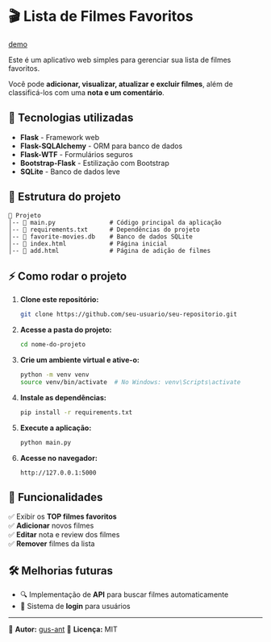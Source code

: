 # 🎬 Lista de Filmes Favoritos  
[demo](MOVIES/static/movies_screenshot.PNG)

Este é um aplicativo web simples para gerenciar sua lista de filmes favoritos.

Você pode **adicionar, visualizar, atualizar e excluir filmes**, além de classificá-los com uma **nota e um comentário**.  

## 🚀 Tecnologias utilizadas  

- **Flask** - Framework web  
- **Flask-SQLAlchemy** - ORM para banco de dados  
- **Flask-WTF** - Formulários seguros  
- **Bootstrap-Flask** - Estilização com Bootstrap  
- **SQLite** - Banco de dados leve  

## 📂 Estrutura do projeto  

```
📁 Projeto
│-- 📄 main.py               # Código principal da aplicação
│-- 📄 requirements.txt      # Dependências do projeto
│-- 📄 favorite-movies.db    # Banco de dados SQLite
│-- 📄 index.html            # Página inicial
│-- 📄 add.html              # Página de adição de filmes
```

## ⚡ Como rodar o projeto  

1. **Clone este repositório:**  
   ```bash
   git clone https://github.com/seu-usuario/seu-repositorio.git
   ```

2. **Acesse a pasta do projeto:**  
   ```bash
   cd nome-do-projeto
   ```

3. **Crie um ambiente virtual e ative-o:**  
   ```bash
   python -m venv venv
   source venv/bin/activate  # No Windows: venv\Scripts\activate
   ```

4. **Instale as dependências:**  
   ```bash
   pip install -r requirements.txt
   ```

5. **Execute a aplicação:**  
   ```bash
   python main.py
   ```

6. **Acesse no navegador:**  
   ```
   http://127.0.0.1:5000
   ```

## 🎥 Funcionalidades  

✅ Exibir os **TOP filmes favoritos**  
✅ **Adicionar** novos filmes  
✅ **Editar** nota e review dos filmes  
✅ **Remover** filmes da lista  

## 🛠️ Melhorias futuras  

- 🔍 Implementação de **API** para buscar filmes automaticamente  
- 🔐 Sistema de **login** para usuários  

---

📌 **Autor:** [gus-ant](https://github.com/gus-ant) 
📌 **Licença:** MIT  
